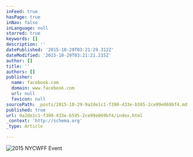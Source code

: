 ```yaml
---
inFeed: true
hasPage: true
inNav: false
inLanguage: null
starred: true
keywords: []
description: ''
datePublished: '2015-10-29T03:21:29.312Z'
dateModified: '2015-10-29T03:21:21.215Z'
author: []
title: ''
authors: []
publisher:
  name: facebook.com
  domain: www.facebook.com
  url: null
  favicon: null
sourcePath: _posts/2015-10-29-9a2de1c1-f390-433e-b595-2ce99e069bf4.md
published: true
url: 9a2de1c1-f390-433e-b595-2ce99e069bf4/index.html
_context: 'http://schema.org'
_type: Article

---
```

![2015 NYCWFF Event](https://scontent-lga3-1.xx.fbcdn.net/hphotos-xpa1/v/t1.0-9/12106975_1055458921140743_1881448676164473716_n.jpg?oh=7bfea680d331751f28560a022a19f200&oe=56C3B111)